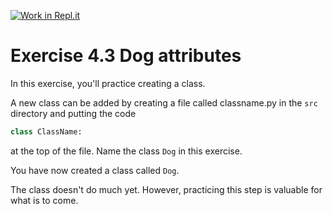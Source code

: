 [![Work in Repl.it](https://classroom.github.com/assets/work-in-replit-14baed9a392b3a25080506f3b7b6d57f295ec2978f6f33ec97e36a161684cbe9.svg)](https://classroom.github.com/online_ide?assignment_repo_id=4801962&assignment_repo_type=AssignmentRepo)
# Exercise 4.3 Dog attributes

In this exercise, you'll practice creating a class.

A new class can be added by creating a file called classname.py in the `src` directory and putting the code

```python
class ClassName:
```

at the top of the file. Name the class `Dog` in this exercise.

You have now created a class called `Dog`.

The class doesn't do much yet. However, practicing this step is valuable for what is to come.
